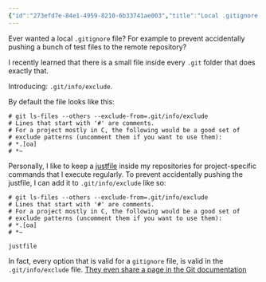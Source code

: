 ```yaml
---
{"id":"273efd7e-84e1-4959-8210-6b33741ae003","title":"Local .gitignore through exclude","description":"I recently learned that a local-only gitignore is possible through .git/info/exclude.","publish":true,"tags":["Thoughts","Tools/Git"],"date_created":"Thursday, October 3rd 2024, 9:11:46 pm","date_modified":"Thursday, October 3rd 2024, 9:33:16 pm","editing_lock":true,"live_preview":true,"cssclasses":["mado-heading"],"path":"Writings/Thoughts/Development/Local .gitignore through exclude.md","permalink":"/writings/thoughts/development/local-gitignore-through-exclude/","PassFrontmatter":true}
---
```



Ever wanted a local `.gitignore` file? For example to prevent accidentally pushing a bunch of test files to the remote repository?

I recently learned that there is a small file inside every `.git` folder that does exactly that.

Introducing: `.git/info/exclude`.

By default the file looks like this:

```
# git ls-files --others --exclude-from=.git/info/exclude
# Lines that start with '#' are comments.
# For a project mostly in C, the following would be a good set of
# exclude patterns (uncomment them if you want to use them):
# *.[oa]
# *~
```

Personally, I like to keep a [justfile](https://just.systems/man/en/) inside my repositories for project-specific commands that I execute regularly. To prevent accidentally pushing the justfile, I can add it to `.git/info/exclude` like so:

```
# git ls-files --others --exclude-from=.git/info/exclude
# Lines that start with '#' are comments.
# For a project mostly in C, the following would be a good set of
# exclude patterns (uncomment them if you want to use them):
# *.[oa]
# *~

justfile
```

In fact, every option that is valid for a `gitignore` file, is valid in the `.git/info/exclude` file. [They even share a page in the Git documentation](https://git-scm.com/docs/gitignore#_synopsis)

<!--
https://luisdalmolin.dev/blog/ignoring-files-in-git-without-gitignore/
-->
